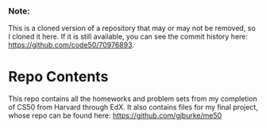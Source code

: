 ### Note:
This is a cloned version of a repository that may or may not be removed, so I cloned it here. If it is still available, you can see the commit history here: https://github.com/code50/70976893. 
<br>
# Repo Contents
This repo contains all the homeworks and problem sets from my completion of CS50 from Harvard through EdX. It also contains files for my final project, whose repo can be found here: https://github.com/gjburke/me50
